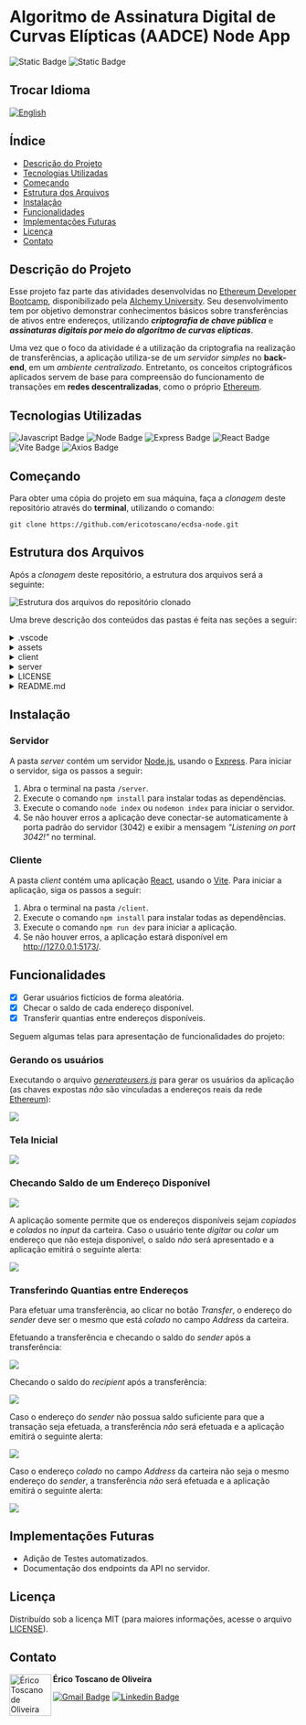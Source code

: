 #  Algoritmo de Assinatura Digital de Curvas Elípticas (AADCE) Node App
![Static Badge](https://img.shields.io/badge/LICENSE-MIT-red)
![Static Badge](https://img.shields.io/badge/NPM_VERSION-9.7.2-green)

## Trocar Idioma

[![English](/assets/img/us.png)](https://github.com/ericotoscano/ecdsa-node/blob/main/README.md)

## Índice

* [Descrição do Projeto](#descrição-do-projeto)
* [Tecnologias Utilizadas](#tecnologias-utilizadas)
* [Começando](#começando)
* [Estrutura dos Arquivos](#estrutura-dos-arquivos)
* [Instalação](#instalação)
* [Funcionalidades](#funcionalidades)
* [Implementações Futuras](#implementações-futuras)
* [Licença](#licença)
* [Contato](#contato)

## Descrição do Projeto
Esse projeto faz parte das atividades desenvolvidas no [Ethereum Developer Bootcamp](https://www.alchemy.com/university/courses/ethereum), disponibilizado pela [Alchemy University](https://www.alchemy.com/university). Seu desenvolvimento tem por objetivo demonstrar conhecimentos básicos sobre transferências de ativos entre endereços, utilizando **_criptografia de chave pública_** e **_assinaturas digitais por meio do algoritmo de curvas elípticas_**.

Uma vez que o foco da atividade é a utilização da criptografia na realização de transferências, a aplicação utiliza-se de um _servidor simples_ no **back-end**, em um _ambiente centralizado_. Entretanto, os conceitos criptográficos aplicados servem de base para compreensão do funcionamento de transações em **redes descentralizadas**, como o próprio [Ethereum](https://ethereum.org/pt-br/). 

## Tecnologias Utilizadas

![Javascript Badge](https://img.shields.io/badge/JavaScript-323330?style=for-the-badge&logo=javascript&logoColor=F7DF1E)
![Node Badge](https://img.shields.io/badge/Node%20js-339933?style=for-the-badge&logo=nodedotjs&logoColor=white)
![Express Badge](https://img.shields.io/badge/Express%20js-000000?style=for-the-badge&logo=express&logoColor=white)
![React Badge](https://img.shields.io/badge/React-20232A?style=for-the-badge&logo=react&logoColor=61DAFB)
![Vite Badge](https://img.shields.io/badge/Vite-B73BFE?style=for-the-badge&logo=vite&logoColor=FFD62E)
![Axios Badge](https://img.shields.io/badge/axios-671ddf?&style=for-the-badge&logo=axios&logoColor=white)

## Começando

Para obter uma cópia do projeto em sua máquina, faça a _clonagem_ deste repositório através do **terminal**, utilizando o comando:

`git clone https://github.com/ericotoscano/ecdsa-node.git`

## Estrutura dos Arquivos

Após a _clonagem_ deste repositório, a estrutura dos arquivos será a seguinte:

![Estrutura dos arquivos do repositório clonado](/assets/img/folders.jpg)

Uma breve descrição dos conteúdos das pastas é feita nas seções a seguir:

<details>
  
<summary>.vscode</summary>
<br>

Contém o arquivo [_launch.json_](/.vscode/launch.json), utilizado pelo [VsCode](https://code.visualstudio.com/) para configurar e personalizar o _depurador_.
<br>
</details>

<details>
  
<summary>assets</summary>
<br>

Contém a pasta [_img_](/assets/img), cujo conteúdo são as imagens utilizadas neste arquivo [README](/README.md).
<br>
</details>

<details>
<summary>client</summary>
<br>

Contém arquivos e pastas relacionados ao _front-end_ (componentes [React](https://reactjs.org/) e arquivos do [Vite](https://vitejs.dev/)). 

O arquivo [_server.js_](/client/src/server.js) cria uma nova instância do [Axios](https://axios-http.com/).
<br>
</details>

<details>
<summary>server</summary>
<br>

Contém arquivos e pastas relacionados ao _back-end_ (em destaque, o arquivo [_index.js_](/server/index.js) contém a API utilizada pelo _front-end_ do projeto).

A pasta [_scripts_](/server/scripts) contém o arquivo [_generateusers.js_](/server/scripts/generateusers.js), que pode ser utilizado para gerar, randomicamente, os endereços dos usuários, suas respectivas chaves públicas e privadas, além dos seus respectivos saldos iniciais (100 unidades).
<br>
</details>

<details>
<summary>LICENSE</summary>
<br>

Arquivo com o texto da licença _open source_ do projeto.
<br>
</details>

<details>
<summary>README.md</summary>
<br>

Arquivo [README](/README.md) do projeto.
<br>
</details>

## Instalação

### Servidor

A pasta _server_ contém um servidor [Node.js](https://nodejs.org/pt-br), usando o [Express](https://expressjs.com/). Para iniciar o servidor, siga os passos a seguir:

1. Abra o terminal na pasta `/server`. 
2. Execute o comando `npm install` para instalar todas as dependências. 
3. Execute o comando `node index` ou `nodemon index` para iniciar o servidor. 
4. Se não houver erros a aplicação deve conectar-se automaticamente à porta padrão do servidor (3042) e exibir a mensagem *"Listening on port 3042!"* no terminal. 

### Cliente

A pasta _client_ contém uma aplicação [React](https://reactjs.org/), usando o [Vite](https://vitejs.dev/). Para iniciar a aplicação, siga os passos a seguir:

1. Abra o terminal na pasta `/client`.
2. Execute o comando `npm install` para instalar todas as dependências.
3. Execute o comando `npm run dev` para iniciar a aplicação.
4. Se não houver erros, a aplicação estará disponível em http://127.0.0.1:5173/.

## Funcionalidades 

- [x] Gerar usuários fictícios de forma aleatória.
- [x] Checar o saldo de cada endereço disponível.
- [x] Transferir quantias entre endereços disponíveis.

Seguem algumas telas para apresentação de funcionalidades do projeto:

### Gerando os usuários

Executando o arquivo [_generateusers.js_](/server/scripts/generateusers.js) para gerar os usuários da aplicação (as chaves expostas *não* são vinculadas a endereços reais da rede [Ethereum](https://ethereum.org/pt-br/)):   

<img src="/assets/img/generateusers.jpg">

### Tela Inicial
<img src="/assets/img/start.jpg">

### Checando Saldo de um Endereço Disponível

<img src="/assets/img/balance-ok.jpg">

A aplicação somente permite que os endereços disponíveis sejam *copiados* e *colados* no *input* da carteira. Caso o usuário tente *digitar* ou *colar* um endereço que não esteja disponível, o saldo *não* será apresentado e a aplicação emitirá o seguinte alerta:

<img src="/assets/img/balance-fail.jpg">

### Transferindo Quantias entre Endereços

Para efetuar uma transferência, ao clicar no botão *Transfer*, o endereço do *sender* deve ser o mesmo que está *colado* no campo *Address* da carteira.   

Efetuando a transferência e checando o saldo do *sender* após a transferência:

<img src="/assets/img/exec-transfer.jpg">

Checando o saldo do *recipient* após a transferência:

<img src="/assets/img/exec-transfer2.jpg">

Caso o endereço do *sender* não possua saldo suficiente para que a transação seja efetuada, a transferência *não* será efetuada e a aplicação emitirá o seguinte alerta:  

<img src="/assets/img/transfer-fail2.jpg">

Caso o endereço *colado* no campo *Address* da carteira não seja o mesmo endereço do *sender*, a transferência *não* será efetuada e a aplicação emitirá o seguinte alerta:  

<img src="/assets/img/transfer-fail1.jpg">

## Implementações Futuras

- Adição de Testes automatizados.
- Documentação dos endpoints da API no servidor.

## Licença

Distribuído sob a licença MIT (para maiores informações, acesse o arquivo [LICENSE](/LICENSE)).

## Contato

<img align="left" src="/assets/img/me.png" width="73px" alt="Érico Toscano de Oliveira">

**Érico Toscano de Oliveira**

[![Gmail Badge](https://img.shields.io/badge/Gmail-D14836?style=for-the-badge&logo=gmail&logoColor=white)](mailto:deverico.toscano@gmail.com)
[![Linkedin Badge](https://img.shields.io/badge/LinkedIn-0077B5?style=for-the-badge&logo=linkedin&logoColor=white)](https://www.linkedin.com/in/érico-toscano-de-oliveira-0338b1208)
